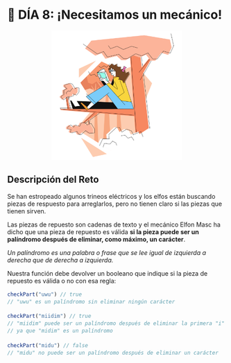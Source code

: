 # :date: DÍA 8: ¡Necesitamos un mecánico!

<p align="center">
  <a href="https://adventjs.dev/es/challenges/2022/8">
    <img src="https://raw.githubusercontent.com/aleeMR/CL-AdventJS2022/master/assets/8.svg" width="300" height="300" />
  </a>
 </p>

## Descripción del Reto

Se han estropeado algunos trineos eléctricos y los elfos están buscando piezas de respuesto para arreglarlos, pero no tienen claro si las piezas que tienen sirven.

Las piezas de repuesto son cadenas de texto y el mecánico Elfon Masc ha dicho que una pieza de repuesto es válida **si la pieza puede ser un palíndromo después de eliminar, como máximo, un carácter**.

_Un palíndromo es una palabra o frase que se lee igual de izquierda a derecha que de derecha a izquierda._

Nuestra función debe devolver un booleano que indique si la pieza de repuesto es válida o no con esa regla:

```js
checkPart("uwu") // true
// "uwu" es un palíndromo sin eliminar ningún carácter

checkPart("miidim") // true
// "miidim" puede ser un palíndromo después de eliminar la primera "i"
// ya que "midim" es un palíndromo

checkPart("midu") // false
// "midu" no puede ser un palíndromo después de eliminar un carácter
```
